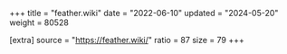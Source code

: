 +++
title = "feather.wiki"
date = "2022-06-10"
updated = "2024-05-20"
weight = 80528

[extra]
source = "https://feather.wiki/"
ratio = 87
size = 79
+++
